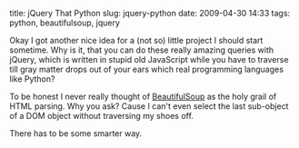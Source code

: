 title: jQuery That Python
slug: jquery-python
date: 2009-04-30 14:33
tags: python, beautifulsoup, jquery

Okay I got another nice idea for a (not so) little project I should start sometime. Why is it, that you can do these really amazing queries with jQuery, which is written in stupid old JavaScript while you have to traverse till gray matter drops out of your ears which real programming languages like Python?

To be honest I never really thought of [BeautifulSoup](http://www.crummy.com/software/BeautifulSoup/) as the holy grail of HTML parsing. Why you ask? Cause I can't even select the last sub-object of a DOM object without traversing my shoes off.

There has to be some smarter way.
